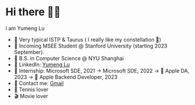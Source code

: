 # Hi there 👋🏻
I am Yumeng Lu 

- 🙌 Very typical ISTP & Taurus ( I really like my constellation 🥰) 
- 📌 Incoming MSEE Student @ Stanford University (starting 2023 September). 
- 🗽 B.S. in Computer Science @ NYU Shanghai
- 👤 LinkedIn: [Yumeng Lu](https://www.linkedin.com/in/yumeng-lu-55094221b/)
- 🎒 Internship: Microsoft SDE, 2021 -> Microsoft SDE, 2022 ->  Apple DA, 2023 ->  Apple Backend Developer, 2023
- 📩 Contact me: [Gmail](mailto:kyxtky@gmail.com)
- 🎾 Tennis lover
- 🎬 Movie lover
